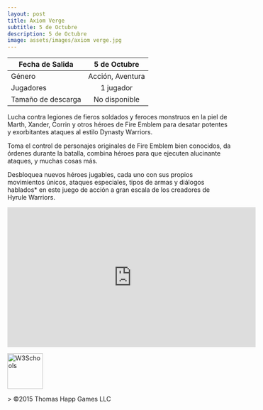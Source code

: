 ```yaml
---
layout: post
title: Axiom Verge
subtitle: 5 de Octubre
description: 5 de Octubre
image: assets/images/axiom verge.jpg
---
```



| Fecha de Salida       | 5 de Octubre          |
| ------------- |:-------------:|
| Género    | Acción, Aventura |
| Jugadores    | 1 jugador      |
| Tamaño de descarga | No disponible     |

Lucha contra legiones de fieros soldados y feroces monstruos en la piel de Marth, Xander, Corrin y otros héroes de Fire Emblem para desatar potentes y exorbitantes ataques al estilo Dynasty Warriors.

Toma el control de personajes originales de Fire Emblem bien conocidos, da órdenes durante la batalla, combina héroes para que ejecuten alucinante ataques, y muchas cosas más.

Desbloquea nuevos héroes jugables, cada uno con sus propios movimientos únicos, ataques especiales, tipos de armas y diálogos hablados* en este juego de acción a gran escala de los creadores de Hyrule Warriors.
<html>
<body>
<iframe width="560" height="315" src="https://www.youtube.com/embed/_WMWOVN570k" frameborder="0" allowfullscreen></iframe>
<p><a href="http://amzn.to/2xKWm5e">
<img border="0" alt="W3Schools" src="http://z1j7thc74bhqz3uk.zippykid.netdna-cdn.com/wp-content/uploads/2016/02/boton-amazon.png" height="80">
</a>
</p>

</body>
</html>
> ©2015 Thomas Happ Games LLC
